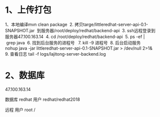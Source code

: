 # 1、上传打包

1、本地编译mvn clean package 
2. 拷贝targe/littleredhat-server-api-0.1-SNAPSHOT.jar  到服务器/root/deploy/redhat/backend-api 
3. ssh远程登录到服务器47.100.163.14 
4. cd /root/deploy/redhat/backend-api 
5. ps -ef | grep java 
6. 找到后台服务的进程号  
7. kill -9 进程号 
8. 后台启动服务 nohup java -jar littleredhat-server-api-0.1-SNAPSHOT.jar > /dev/null 2>1& 
9. 查看日志 tail -f logs/lajitong-server-backend.log



# 2、数据库
47.100.163.14

数据库 redhat  用户 redhat/redhat2018

远程 用户 root / 
